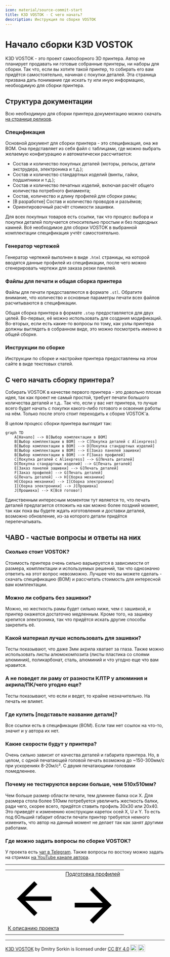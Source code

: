 ```yaml
---
icon: material/source-commit-start
title: K3D VOSTOK - С чего начать?
description: Инструкция по сборке VOSTOK
---
```


# Начало сборки K3D VOSTOK

K3D VOSTOK - это проект самосборного 3D принтера. Автор не планирует продавать ни готовые собранные принтеры, ни наборы для сборки. Так что, если вы хотите такой принтер, то собирать его вам придётся самостоятельно, начиная с покупки деталей. Эта страница призвана дать понимание где искать ту или иную информацию, необходимую для сборки принтера.

## Структура документации

Всю необходимую для сборки принтера документацию можно скачать [на странице релизов](./releases.md).

### Спецификация

Основной документ для сборки принтера - это спецификация, она же BOM. Она представляет из себя файл с таблицами, где можно выбрать желаемую конфигурацию и автоматически рассчитается:

- Состав и количество покупных деталей (моторы, рельсы, детали экструдера, электроника и т.д.);
- Состав и количество стандартных изделий (винты, гайки, подшипники и т.д.);
- Состав и количество печатных изделий, включая расчёт общего количества потребного филамента;
- Состав, количество и длину профилей для сборки рамы;
- [В разработке] Состав и количество проводов и разъёмов;
- Ориентировочный расчёт стоимости зашивки.

Для всех покупных товаров есть ссылки, так что процесс выбора и покупки деталей получается относительно простым и без подводных камней. Всё необходимое для сборки VOSTOK в выбранной комплектации спецификация учтёт самостоятельно.

### Генератор чертежей

Генератор чертежей выполнен в виде `.html` страницы, на которой вводятся данные профилей из спецификации, после чего можно сгенерировать чертежи для заказа резки панелей.

### Файлы для печати и общая сборка принтера

Файлы для печати предоставляются в формате `.stl`. Обратите внимание, что количество и основные параметры печати всех файлов расчитываются в спецификации.

Общая сборка принтера в формате `.step` предоставляется для двух целей. Во-первых, её можно использовать для создания модификаций. Во-вторых, если есть какие-то вопросы по тому, как узлы принтера должны выглядеть в собранном виде, это можно посмотреть именно в общей сборке.

### Инструкции по сборке

Инструкции по сборке и настройке принтера предоставлены на этом сайте в виде текстовых статей. 

## С чего начать сборку принтера?

Собирать VOSTOK в качестве первого принтера - это довольно плохая идея, так как проект не самый простой, требует печати большого количества деталей и т.д.. Так что, если у вас нет принтера, то лучше всего будет начать с покупки какого-либо готового и освоения работы на нём. Только после этого стоит переходить к сборке VOSTOK'а. 

В целом процесс сборки принтера выглядит так:

``` mermaid
graph TD
    A[Начало] --> B[Выбор комплектации в BOM]
    B[Выбор комплектации в BOM] --> C[Покупка деталей с Aliexpress]
    B[Выбор комплектации в BOM] --> D[Покупка стандартных изделий]
    B[Выбор комплектации в BOM] --> E[Заказ панелей зашивки]
    B[Выбор комплектации в BOM] --> F[Заказ профилей]
    C[Покупка деталей с Aliexpress] --> G[Печать деталей]
    D[Покупка стандартных изделий] --> G[Печать деталей]
    E[Заказ панелей зашивки] --> G[Печать деталей]
    F[Заказ профилей] --> G[Печать деталей]
    G[Печать деталей] --> H[Сборка механики]
    H[Сборка механики] --> I[Сборка электроники]
    I[Сборка электроники] --> J[Прошивка]
    J[Прошивка] --> K[Всё готово!]
```

Единственным интересным моментом тут является то, что печать деталей предлагается отложить на как можно более поздний момент, так как пока вы будете ждать изготовления и доставки деталей, возможно обновление, из-за которого детали придётся перепечатывать.

## ЧАВО - частые вопросы и ответы на них

### Сколько стоит VOSTOK?

Стоимость принтера очень сильно варьируется в зависимости от размера, комплектации и используемых решений, так что однозначно ответить на этот вопрос невозможно. Лучшее что вы можете сделать - скачать спецификацию (BOM) и рассчитать стоимость для интересной вам комплектации.

### Можно ли собрать без зашивки?

Можно, но жесткость рамы будет сильно ниже, чем с зашивкой, и принтер окажется достаточно медленным. Кроме того, на зашивку крепится электроника, так что придётся искать другие способы закрепить её.

### Какой материал лучше использовать для зашивки?

Тесты показывают, что даже 3мм акрила хватает за глаза. Также можно использовать листы алюмокомпозита (листы пластика со слоями алюминия), поликарбонат, сталь, алюминий и что угодно еще что вам нравится.

### А не поведет ли раму от разности КЛТР у алюминия и акрила/ПК/чего угодно еще?

Тесты показывают, что если и ведет, то крайне незначительно. На печать не влияет.

### Где купить [подставьте название детали]?

Все ссылки есть в спецификации (BOM). Если там нет ссылок на что-то, значит и у автора их нет.

### Какие скорости будут у принтера?

Очень сильно зависит от качества деталей и габарита принтера. Но, в целом, с одной печатающей головой печать возможна до ~150-300мм/с при ускорениях 8-20м/с². С двумя печатающими головами помедленнее.

### Почему не тестируются версии больше, чем 510х510мм?

Чем больше размер области печати, тем длиннее балка оси X. Для размера стола более 510мм потребуется увеличить жесткость балки, ради чего, скорее всего, придётся ставить профиль 30х30 или 20х40. Это приведёт к изменению конструкции кареток осей X, U и Y. То есть под бОльший габарит области печати принтер требуется немного изменить, что автор на данный момент не делает так как занят другими работами.

### Где можно задать вопросы по сборке VOSTOK?

У проекта есть [чат в Telegram](https://t.me/k3d_vostok). Также вопросы по востоку можно задать на стримах [на YouTube канале автора](https://www.youtube.com/@SorkinDmitry).

---

<table class="navitable">
    <tbody>
        <tr>
            <td><a class="md-button" href="../" style="width: 100%; padding-left: 0em; padding-right: 0em;"><span class="twemoji"><svg xmlns="http://www.w3.org/2000/svg" viewBox="0 0 24 24"><path d="M20 11v2H8l5.5 5.5-1.42 1.42L4.16 12l7.92-7.92L13.5 5.5 8 11h12Z"></path></svg></span> К описанию проекта</a></td>
            <td><a class="md-button" href="../profiles_preparation" style="width: 100%; padding-left: 0em; padding-right: 0em;">Подготовка профилей <span class="twemoji"><svg xmlns="http://www.w3.org/2000/svg" viewBox="0 0 24 24"><path d="M4 11v2h12l-5.5 5.5 1.42 1.42L19.84 12l-7.92-7.92L10.5 5.5 16 11H4Z"></path></svg></span></a></td>
        </tr>
    </tbody>
</table>

<script type="text/javascript">
  DiscourseEmbed = {
    discourseUrl: 'https://forum.k3d.tech/',
    discourseEmbedUrl: 'https://k3d.tech/vostok/guide_index/',
    // className: 'CLASS_NAME',
  };

  (function() {
    var d = document.createElement('script'); d.type = 'text/javascript'; d.async = true;
    d.src = DiscourseEmbed.discourseUrl + 'javascripts/embed.js';
    (document.getElementsByTagName('head')[0] || document.getElementsByTagName('body')[0]).appendChild(d);
  })();
</script>

---

<p xmlns:cc="http://creativecommons.org/ns#" xmlns:dct="http://purl.org/dc/terms/"><a property="dct:title" rel="cc:attributionURL" href="https://k3d.tech/vostok/">K3D VOSTOK</a> by <span property="cc:attributionName">Dmitry Sorkin</span> is licensed under <a href="http://creativecommons.org/licenses/by/4.0/?ref=chooser-v1" target="_blank" rel="license noopener noreferrer" style="display:inline-block;">CC BY 4.0<img style="height:22px!important;margin-left:3px;vertical-align:text-bottom;" src="https://mirrors.creativecommons.org/presskit/icons/cc.svg?ref=chooser-v1"><img style="height:22px!important;margin-left:3px;vertical-align:text-bottom;" src="https://mirrors.creativecommons.org/presskit/icons/by.svg?ref=chooser-v1"></a></p>
